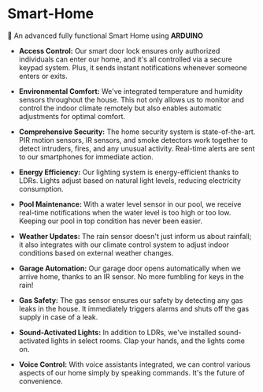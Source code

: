 # Smart-Home
🏡 An advanced fully functional Smart Home using **ARDUINO**

- **Access Control:** Our smart door lock ensures only authorized individuals can enter our home, and it's all controlled via a secure keypad system. Plus, it sends instant notifications whenever someone enters or exits.
- **Environmental Comfort:** We've integrated temperature and humidity sensors throughout the house. This not only allows us to monitor and control the indoor climate remotely but also enables automatic adjustments for optimal comfort.
- **Comprehensive Security:** The home security system is state-of-the-art. PIR motion sensors, IR sensors, and smoke detectors work together to detect intruders, fires, and any unusual activity. Real-time alerts are sent to our smartphones for immediate action.
- **Energy Efficiency:** Our lighting system is energy-efficient thanks to LDRs. Lights adjust based on natural light levels, reducing electricity consumption.

- **Pool Maintenance:** With a water level sensor in our pool, we receive real-time notifications when the water level is too high or too low. Keeping our pool in top condition has never been easier.

- **Weather Updates:** The rain sensor doesn't just inform us about rainfall; it also integrates with our climate control system to adjust indoor conditions based on external weather changes.

- **Garage Automation:** Our garage door opens automatically when we arrive home, thanks to an IR sensor. No more fumbling for keys in the rain!

- **Gas Safety:** The gas sensor ensures our safety by detecting any gas leaks in the house. It immediately triggers alarms and shuts off the gas supply in case of a leak.

- **Sound-Activated Lights:** In addition to LDRs, we've installed sound-activated lights in select rooms. Clap your hands, and the lights come on.

- **Voice Control:** With voice assistants integrated, we can control various aspects of our home simply by speaking commands. It's the future of convenience.
